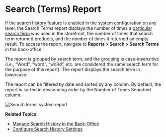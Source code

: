 <a id="user-guide-search-terms-report"></a>

# Search (Terms) Report

If the [search history feature](../../system/configuration/commerce/search/search-terms.md#configuration-guide-commerce-configuration-search-history) is enabled in the system configuration on any level, the Search Terms report displays the number of times a [particular search term](../../marketing/search/index.md#user-guide-search-search-history) was used in the storefront, the number of times that search term returned products, and the number of times it returned an empty result. To access the report, navigate to **Reports > Search > Search Terms** in the back-office.

The report is grouped by search term, and the grouping is case-insensitive (i.e., “Word”, “word”, “woRd”, etc. are considered the same search term for the purpose of this report). The report displays the search term in lowercase.

The report can be filtered by date and sorted by any column. By default, the report is sorted in descending order by the Number of Times Searched column.

![Search terms system report](user/img/reports/search-report.png)

**Related Topics**

* [Manage Search History in the Back-Office](../../marketing/search/index.md#user-guide-search-search-history)
* [Configure Search History Settings](../../system/configuration/commerce/search/search-terms.md#configuration-guide-commerce-configuration-search-history)
